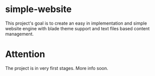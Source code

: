 # simple-website
This project's goal is to create an easy in implementation and simple website engine with blade theme support and text files based content management. 

# Attention
The project is in very first stages. More info soon.

